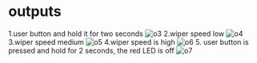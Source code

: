 # outputs
1.user button and hold it for two seconds
![o3](https://user-images.githubusercontent.com/101693748/168217417-1b284083-4926-4428-83ec-35616e8d45ec.png)
2.wiper speed low
![o4](https://user-images.githubusercontent.com/101693748/168217589-8b77bc5a-997d-4c3d-aa89-dcd0a2f80ef6.png)
3.wiper speed medium
![o5](https://user-images.githubusercontent.com/101693748/168217740-451f1216-3e25-4335-938b-f9a6a455ff1d.png)
4.wiper speed is high
![o6](https://user-images.githubusercontent.com/101693748/168217822-8ac362b4-4ec6-4ca6-b2d4-7860e1c78dfc.png)
5. user button is pressed and hold for 2 seconds, the red LED is off
![o7](https://user-images.githubusercontent.com/101693748/168217926-4030e98c-423c-4c11-982a-e6d0d3b361ed.png)
